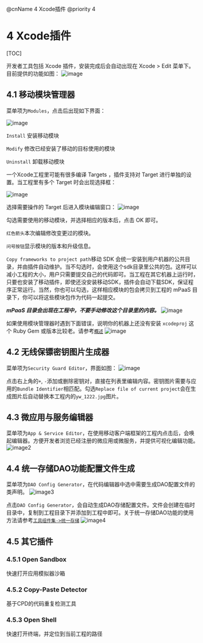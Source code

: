 @cnName 4 Xcode插件
@priority 4

# 4 Xcode插件

[TOC]

开发者工具包括 Xcode 插件，安装完成后会自动出现在 Xcode > Edit 菜单下。目前提供的功能如图：
![image](https://os.alipayobjects.com/rmsportal/KfzNnsKkzqxjcoW.png)

## 4.1 移动模块管理器

菜单项为`Modules`，点击后出现如下界面：

![image](https://os.alipayobjects.com/rmsportal/wXMUTAhCjtgsGWm.png)

`Install`  安装移动模块

`Modify`  修改已经安装了移动的目标使用的模块

`Uninstall`  卸载移动模块

一个Xcode工程里可能有很多编译 Targets ，插件支持对 Target 进行单独的设置。当工程里有多个 Target 时会出现选择框：

![image](https://os.alipayobjects.com/rmsportal/jgMjrDUEBMqzbeY.png)

选择需要操作的 Target 后进入模块编辑窗口：
![image](https://os.alipayobjects.com/rmsportal/FghyLxaAYtnJpTt.png)

勾选需要使用的移动模块，并选择相应的版本后，点击 OK 即可。

`红色箭头`本次编辑修改变更过的模块。

`问号按钮`显示模块的版本和升级信息。

`Copy frameworks to project path`移动 SDK 会统一安装到用户机器的公共目录，并由插件自动维护。当不勾选时，会使用这个sdk目录里公共的包。这样可以减小工程的大小，用户只需要提交自己的代码即可。当工程在其它机器上运行时，只要也安装了移动插件，即使还没安装移动SDK，插件会自动下载SDK，保证程序正常运行。当然，你也可以勾选，这样相应模块的包会拷贝到工程的 mPaaS 目录下，你可以将这些模块包作为代码一起提交。

___mPaaS 目录会出现在工程中，不要手动修改这个目录里的内容。___
![image](https://os.alipayobjects.com/rmsportal/qPbFqgSlliJtDoR.png)

如果使用模块管理器时遇到下面错误，说明你的机器上还没有安装 `xcodeproj` 这个 Ruby Gem 或版本比较老。请参考[`概述`](./summary.md)
![image](https://os.alipayobjects.com/rmsportal/unDugLrCfUqQNEu.png)

## 4.2 无线保镖密钥图片生成器

菜单项为`Security Guard Editor`，界面如图：
![image](https://os.alipayobjects.com/rmsportal/pFjLIjPvIOVCpLd.png)

点击右上角的`+`, `-`添加或删除密钥对，直接在列表里编辑内容。密钥图片需要与应用的`Bundle Identifier`相匹配。勾选`Replace file of current project`会在生成图片后自动替换本工程内的`yw_1222.jpg`图片。

## 4.3 微应用与服务编辑器

菜单项为`App & Service Editor`，在使用移动客户端框架的工程内点击后，会唤起编辑器。方便开发者浏览已经注册的微应用或微服务，并提供可视化编辑功能。
![image2](https://t.alipayobjects.com/images/rmsweb/T13MliXm0jXXXXXXXX.png)

## 4.4 统一存储DAO功能配置文件生成

菜单项为`DAO Config Generator`，在代码编辑器中选中需要生成DAO配置文件的类声明。
![image3](https://t.alipayobjects.com/images/rmsweb/T1K4hiXe4cXXXXXXXX.png)

点击`DAO Config Generator`，会自动生成DAO存储配置文件。文件会创建在临时目录中，复制到工程目录下并添加到工程中即可。关于统一存储DAO功能的使用方法请参考[`工具组件集->统一存储`](../tools/data_center/summary.md)
![image4](https://t.alipayobjects.com/images/rmsweb/T133hiXfJkXXXXXXXX.png)

## 4.5 其它插件

### 4.5.1 Open Sandbox

快速打开应用模拟器沙箱

### 4.5.2 Copy-Paste Detector

基于CPD的代码重复检测工具

### 4.5.3 Open Shell

快速打开终端，并定位到当前工程的路径
